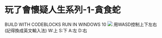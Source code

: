 # 玩了會懷疑人生系列-1-貪食蛇
BUILD WITH CODEBLOCKS
RUN IN WINDOWS 10
![](https://github.com/chenlicpp/fen-game-1/raw/master/snake.png)
用WASD控制上下左右(記得換成英文輸入法) W:上 S:下 A:左 D:右
